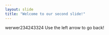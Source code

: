 ```yaml
---
layout: slide
title: "Welcome to our second slide!"
---
```

werwer234243324
Use the left arrow to go back!
